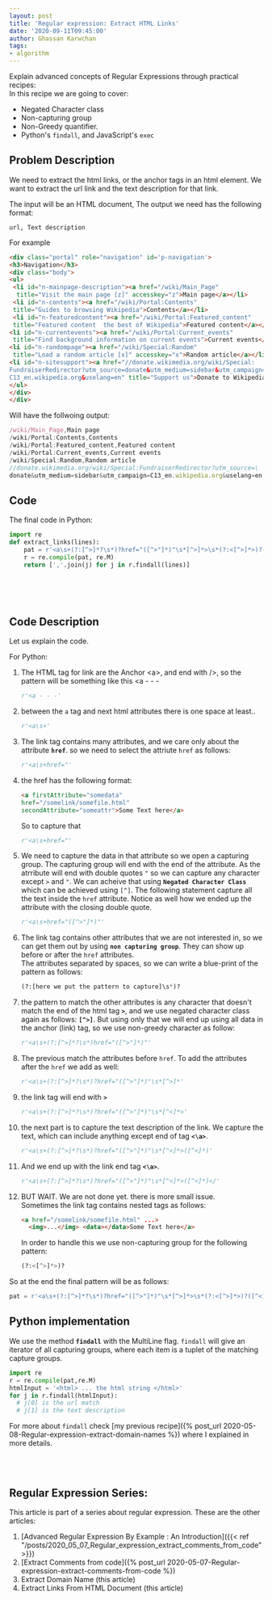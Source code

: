 ```yaml
---
layout: post
title: 'Regular expression: Extract HTML Links'
date: '2020-09-11T09:45:00'
author: Ghassan Karwchan
tags:
- algorithm
---
```



Explain advanced concepts of Regular Expressions through practical recipes:  
In this recipe we are going to cover:

* Negated Character class
* Non-capturing group
* Non-Greedy quantifier.
* Python's `findall`, and JavaScript's `exec`

<!--more-->


## Problem Description

We need to extract the html links, or the anchor tags in an html element. We want to extract the url link and the text description for that link.  

The input will be an HTML document, The output we need has the following format:  

```code
url, Text description
```
For example

```html
<div class="portal" role="navigation" id='p-navigation'>
<h3>Navigation</h3>
<div class="body">
<ul>
 <li id="n-mainpage-description"><a href="/wiki/Main_Page"
  title="Visit the main page [z]" accesskey="z">Main page</a></li>
 <li id="n-contents"><a href="/wiki/Portal:Contents" 
 title="Guides to browsing Wikipedia">Contents</a></li>
 <li id="n-featuredcontent"><a href="/wiki/Portal:Featured_content" 
 title="Featured content  the best of Wikipedia">Featured content</a></li>
<li id="n-currentevents"><a href="/wiki/Portal:Current_events"
 title="Find background information on current events">Current events</a></li>
<li id="n-randompage"><a href="/wiki/Special:Random"
 title="Load a random article [x]" accesskey="x">Random article</a></li>
<li id="n-sitesupport"><a href="//donate.wikimedia.org/wiki/Special:
FundraiserRedirector?utm_source=donate&utm_medium=sidebar&utm_campaign=
C13_en.wikipedia.org&uselang=en" title="Support us">Donate to Wikipedia</a></li>
</ul>
</div>
</div>    
```
Will have the follwoing output:


```JavaScript
/wiki/Main_Page,Main page
/wiki/Portal:Contents,Contents
/wiki/Portal:Featured_content,Featured content
/wiki/Portal:Current_events,Current events
/wiki/Special:Random,Random article
//donate.wikimedia.org/wiki/Special:FundraiserRedirector?utm_source=\
donate&utm_medium=sidebar&utm_campaign=C13_en.wikipedia.org&uselang=en,Donate to Wikipedia    
```


## Code

The final code in Python:

```python
import re
def extract_links(lines):
    pat = r'<a\s+(?:[^>]*?\s*)?href="([^>"]*)"\s*[^>]*>\s*(?:<[^>]*>)?([^>]*)</'
    r = re.compile(pat, re.M)
    return [','.join(j) for j in r.findall(lines)]
    
```

<br />
<br />

## Code Description

Let us explain the code.  
  
For Python:  

1. The HTML tag for link are the Anchor &lt;a>, and end with />, so the pattern will be something like this &lt;a - - -
    ```python
    r'<a - - -'
    ```
2. between the `a` tag and next html attributes there is one space at least..
    ```python
    r'<a\s+'
    ```
3. The link tag contains many attributes, and we care only about the attribute **`href`**. so we need to select the attriute `href` as follows:
    ```python
    r'<a\s+href="'
    ```
4. the href has the following format: 
    ```html
    <a firstAttribute="somedata"
    href="/somelink/somefile.html" 
    secondAttribute="someattr">Some Text here</a>
    ```
    So to capture that

    ```python
    r'<a\s+href="'
    ```
5. We need to capture the data in that attribute so we open a capturing group. The capturing group will end with the end of the attribute. As the atrribute will end with double quotes `"` so we can capture any character except `>` and `"`. We can acheive that using **`Negated Character Class`** which can be achieved using `[^]`. The following statement capture all the text inside the `href` attribute. Notice as well how we ended up the attribute with the closing double quote.
    ```python
    r'<a\s+href="([^>"]*)"'
    ```
6. The link tag contains other attributes that we are not interested in, so we can get them out by using **`non capturing group`**. They can show up before or after the `href` attributes.  
The attributes separated by spaces, so we can write a blue-print of the pattern as follows:
    ```python
    (?:[here we put the pattern to capture]\s*)?
    ```

7. the pattern to match the other attributes is any character that doesn't match the end of the html tag **`>`**, and we use negated character class again as follows: **`[^>]`**. But using only that we will end up using all data in the anchor (link) tag, so we use non-greedy character as follow:  
    ```python
    r'<a\s+(?:[^>]*?\s*)href="([^>"]*)"'
    ```
8. The previous match the attributes before `href`. To add the attributes after the `href` we add as well:
    ```python
    r'<a\s+(?:[^>]*?\s*)?href="([^>"]*)"\s*[^>]*'
    ```

9. the link tag will end with **`>`**
    ```python
    r'<a\s+(?:[^>]*?\s*)?href="([^>"]*)"\s*[^<]*>'
    ```

10. the next part is to capture the text description of the link. We capture the text, which can include anything except end of tag **`<\a>`**.
    ```python
    r'<a\s+(?:[^>]*?\s*)?href="([^>"]*)"\s*[^<]*>([^<]*)'
    ```
11. And we end up with the link end tag **`<\a>`**.
    ```python
    r'<a\s+(?:[^>]*?\s*)?href="([^>"]*)"\s*[^<]*>([^<]*)</'
    ```
  
12. BUT WAIT. We are not done yet. there is more small issue.  
    Sometimes the link tag contains nested tags as follows:
    ```html
    <a href="/somelink/somefile.html" ...>
      <img>...</img> <data></data>Some Text here</a>
    ```
    In order to handle this we use non-capturing group for the following pattern:

    ```python
    (?:<[^>]*>)?
    ```
So at the end the final pattern will be as follows:

```python
pat = r'<a\s+(?:[^>]*?\s*)?href="([^>"]*)"\s*[^>]*>\s*(?:<[^>]*>)?([^<]*)</'
```

## Python implementation

We use the method **`findall`** with the MultiLine flag. `findall` will give an iterator of all capturing groups, where each item is a tuplet of the matching capture groups.

```python
import re
r = re.compile(pat,re.M)
htmlInput = '<html> ... the html string </html>'
for j in r.findall(htmlInput):
  # j[0] is the url match
  # j[1] is the text description
```
For more about `findall` check [my previous recipe]({% post_url 2020-05-08-Regular-expression-extract-domain-names %}) where I explained in more details.



<br />
<br />

## Regular Expression Series:

This article is part of a series about regular expression. These are the other articles:  

1. [Advanced Regular Expression By Example : An Introduction]({{< ref "/posts/2020_05_07_Regular_expression_extract_comments_from_code" >}})
1. [Extract Comments from code]({% post_url 2020-05-07-Regular-expression-extract-comments-from-code %})
3. Extract Domain Name (this article)
4. Extract Links From HTML Document (this article)